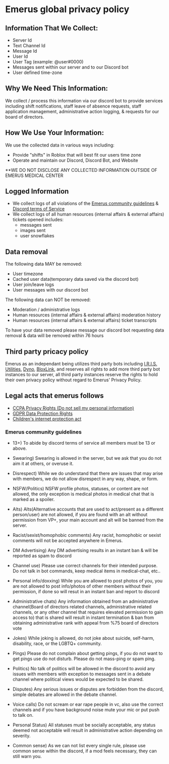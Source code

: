# Emerus global privacy policy

## Information That We Collect:
- Server Id
- Text Channel Id
- Message Id
- User Id
- User Tag (example: @user#0000)
- Messages sent within our server and to our Discord bot
- User defined time-zone

## Why We Need This Information:
We collect / process this information via our discord bot to provide services including shift notifications, staff leave of absence requests, staff application management, administrative action logging, & requests for our board of directors.

## How We Use Your Information:
We use the collected data in various ways including:
- Provide "shifts" in Roblox that will best fit our users time zone
- Operate and maintain our Discord, Discord Bot, and Website

**WE DO NOT DISCLOSE ANY COLLECTED INFORMATION OUTSIDE OF EMERUS MEDICAL CENTER

## Logged Information
- We collect logs of all violations of the [Emerus community guidelines](https://github.com/TotoTheEgg/emerus_privacy_policy/blob/main/README.md#emerus-community-guidelines) & [Discord terms of Service](https://discord.com/terms) 
- We collect logs of all human resources (internal affairs & external affairs) tickets opened includes:
  - messages sent
  - images sent
  - user snowflakes

## Data removal
The following data MAY be removed:
 - User timezone
 - Cached user data(temporary data saved via the discord bot)
 - User join/leave logs
 - User messages with our discord bot

The following data can NOT be removed:
  - Moderation / administrative logs
  - Human resources (internal affairs & external affairs) moderation history
  - Human resources (internal affairs & external affairs) ticket transcripts

To have your data removed please message our discord bot requesting data removal & data will be removed within 76 hours

## Third party pricacy policy
Emerus as an independant being utilizes third party bots including [I.R.I.S. Utilities](https://iris.cool), [Dyno](https://dyno.gg/), [BloxLink](https://blox.link/), and reserves all rights to add more third party bot instances to our server, all third party instances reserve the rights to hold their own privacy policy without regard to Emerus' Privacy Policy.

## Legal acts that emerus follows
- [CCPA Privacy Rights (Do not sell my personal information)](https://oag.ca.gov/privacy/ccpa/regs)
- [GDPR Data Protection Rights](https://gdpr.eu/)
- [Children's internet protection act](https://www.fcc.gov/consumers/guides/childrens-internet-protection-act)

### Emerus community guidelines
- 13+)
To abide by discord terms of service all members must be 13 or above.

- Swearing)
Swearing is allowed in the server, but we ask that you do not aim it at others, or overuse it.

- Disrespect)
While we do understand that there are issues that may arise with members, we do not allow disrespect in any way, shape, or form.

- NSFW/Politics)
NSFW profile photos, statuses, or content are not allowed, the only exception is medical photos in medical chat that is marked as a spoiler.

- Alts)
Alts(Alternative accounts that are used to act/present as a different person/user) are not allowed, if you are found with an alt without permission from VP+, your main account and alt will be banned from the server.

- Racist/sexist/homophobic comments)
Any racist, homophobic or sexist comments will not be accepted anywhere in Emerus.

- DM Advertising)
Any DM advertising results in an instant ban & will be reported as spam to discord

- Channel use)
Please use correct channels for their intended purpose. Do not talk in bot commands, keep medical items in medical-chat, etc..

- Personal info/doxxing)
While you are allowed to post photos of you, you are not allowed to post info/photos of other members without their permission, if done so will resut in an instant ban and report to discord

- Administrative chats)
Any information obtained from an administrative channel(Board of directors related channels, administrative related channels, or any other channel that requires elevated permission to gain access to) that is shared will result in instant termination & ban from obtaining administrative rank with appeal from %75 board of directors vote

- Jokes)
While joking is allowed, do not joke about suicide, self-harm, disability, race, or the LGBTQ+ community.

- Pings)
Please do not complain about getting pings, if you do not want to get pings use do not disturb. Please do not mass-ping or spam ping.

- Politics)
No talk of politics will be allowed in the discord to avoid any issues with members with exception to messages sent in a debate channel where political views would be expected to be shared.

- Disputes)
Any serious issues or disputes are forbidden from the discord, simple debates are allowed in the debate channel.

- Voice calls)
Do not scream or ear rape people in vc, also use the correct channels and if you have background noise mute your mic or put push to talk on.

- Personal Status)
All statuses must be socially acceptable, any status deemed not acceptable will result in administrative action depending on severity.

- Common sense)
As we can not list every single rule, please use common sense within the discord, if a mod feels necessary, they can still warn you.
